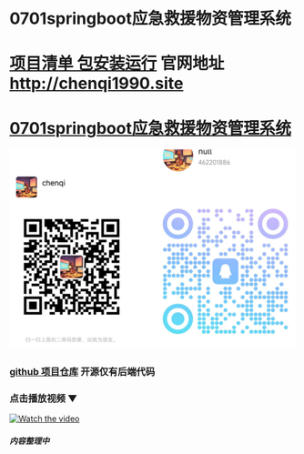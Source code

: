 # 0701springboot应急救援物资管理系统


# [项目清单 包安装运行](http://chenqi1990.site) 官网地址 http://chenqi1990.site

# [0701springboot应急救援物资管理系统](https://github.com/GraduationProject-springboot/0701springboot)

![picture](https://raw.githubusercontent.com/GraduationProject-springboot/.github/main/img/wx.png)

### [github 项目仓库](https://github.com/GraduationProject-springboot/allSpringbootProjects) 开源仅有后端代码

### 点击播放视频 ▼
[![Watch the video](https://i.sstatic.net/Vp2cE.png)](https://www.bilibili.com/video/BV14HerezEwW?p=54)

#####   内容整理中  












